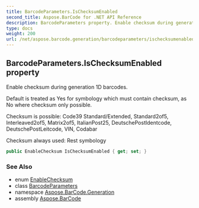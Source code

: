 ```yaml
---
title: BarcodeParameters.IsChecksumEnabled
second_title: Aspose.BarCode for .NET API Reference
description: BarcodeParameters property. Enable checksum during generation 1D barcodes
type: docs
weight: 200
url: /net/aspose.barcode.generation/barcodeparameters/ischecksumenabled/
---
```

## BarcodeParameters.IsChecksumEnabled property

Enable checksum during generation 1D barcodes.

Default is treated as Yes for symbology which must contain checksum, as No where checksum only possible.

Checksum is possible: Code39 Standard/Extended, Standard2of5, Interleaved2of5, Matrix2of5, ItalianPost25, DeutschePostIdentcode, DeutschePostLeitcode, VIN, Codabar

Checksum always used: Rest symbology

```csharp
public EnableChecksum IsChecksumEnabled { get; set; }
```

### See Also

* enum [EnableChecksum](../../enablechecksum/)
* class [BarcodeParameters](../)
* namespace [Aspose.BarCode.Generation](../../../aspose.barcode.generation/)
* assembly [Aspose.BarCode](../../../)


